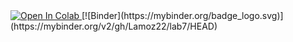 <a target="_blank" href="https://colab.research.google.com/github/Lamoz22/lab7">
  <img src="https://colab.research.google.com/assets/colab-badge.svg" alt="Open In Colab"/>
</a>
[![Binder](https://mybinder.org/badge_logo.svg)](https://mybinder.org/v2/gh/Lamoz22/lab7/HEAD)
